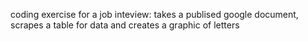 coding exercise for a job inteview: takes a publised google document, scrapes a table for data and creates a graphic of letters
